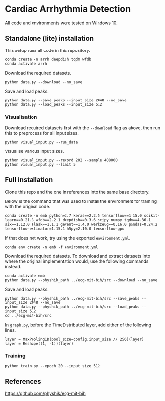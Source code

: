 # Cardiac Arrhythmia Detection
All code and environments were tested on Windows 10.

## Standalone (lite) installation
This setup runs all code in this repository.

    conda create -n arrh deepdish tqdm wfdb
    conda activate arrh
Download the required datasets.

    python data.py --download --no_save
Save and load peaks.

    python data.py --save_peaks --input_size 2048 --no_save
    python data.py --load_peaks --input_size 512
### Visualisation
Download required datasets first with the `--download` flag as above, then run this to preprocess for all input sizes.

    python visual_input.py --run_data
Visualise various input sizes.

    python visual_input.py --record 202 --sample 408000
    python visual_input.py --limit 5
## Full installation
Clone this repo and the one in references into the same base directory.

Below is the command that was used to install the environment for training with the original code.

    conda create -n emb python=3.7 keras==2.2.5 tensorflow==1.15.0 scikit-learn==0.21.3 wfdb==2.2.1 deepdish==0.3.6 scipy numpy tqdm==4.36.1 six==1.12.0 Flask==1.1.1 gevent==1.4.0 werkzeug==0.16.0 pandas=0.24.2 tensorflow-estimator=1.15.1 h5py=2.10.0 tensorflow-gpu
If that does not work, try using the exported `environment.yml`.

    conda env create -n emb -f environment.yml
Download the required datasets. To download and extract datasets into where the original implementation would, use the following commands instead.

    conda activate emb
    python data.py --physhik_path ../ecg-mit-bih/src --download --no_save
Save and load peaks.

    python data.py --physhik_path ../ecg-mit-bih/src --save_peaks --input_size 2048 --no_save
    python data.py --physhik_path ../ecg-mit-bih/src --load_peaks --input_size 512
    cd ../ecg-mit-bih/src
In `graph.py`, before the TimeDistributed layer, add either of the following lines.

    layer = MaxPooling1D(pool_size=config.input_size // 256)(layer)
    layer = Reshape((1, -1))(layer)
### Training

    python train.py --epoch 20 --input_size 512
## References
https://github.com/physhik/ecg-mit-bih
